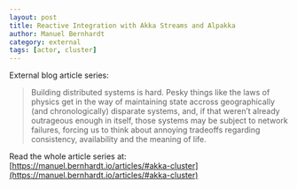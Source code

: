 ```yaml
---
layout: post
title: Reactive Integration with Akka Streams and Alpakka
author: Manuel Bernhardt
category: external
tags: [actor, cluster]
---
```


External blog article series: 

> Building distributed systems is hard. Pesky things like the laws of physics get in the way of maintaining state accross geographically (and chronologically) disparate systems, and, if that weren’t already outrageous enough in itself, those systems may be subject to network failures, forcing us to think about annoying tradeoffs regarding consistency, availability and the meaning of life.

Read the whole article series at: [https://manuel.bernhardt.io/articles/#akka-cluster](https://manuel.bernhardt.io/articles/#akka-cluster)